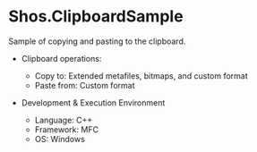 # Shos.ClipboardSample

Sample of copying and pasting to the clipboard.

* Clipboard operations:
    * Copy to:
      Extended metafiles, bitmaps, and custom format
    * Paste from:
      Custom format

* Development & Execution Environment
    * Language: C++
    * Framework: MFC
    * OS: Windows
